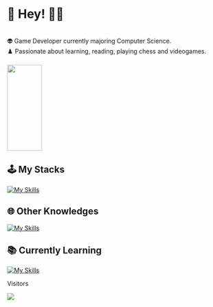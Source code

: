   # 👋 Hey! 👨‍💻 
<div align="column"> <br>
     👽 Game Developer currently majoring Computer Science.  <br>
     ♟️ Passionate about learning, reading, playing chess and videogames.
</div>

<br />

<div align="start" style="display: inline-block, justify-content:"start"> 
  <img width="40%" height="200px" src="https://github-readme-stats.vercel.app/api/top-langs/?username=maathzzz&layout=compact&hide_border=true&theme=radical&langs_count=6&border_radius=8" />
</div>

## 🕹️ My Stacks
  
[![My Skills](https://skillicons.dev/icons?i=html,css,js,typescript,tailwind,figma,nodejs,react,next,vuejs,nuxt,mongo,postman,github,vscode)](https://skillicons.dev)

  
## 🌐 Other Knowledges

[![My Skills](https://skillicons.dev/icons?i=unity,php,cs,py,mysql,postgresql,prisma,docker,vite,visualstudio)](https://skillicons.dev)

## 📚 Currently Learning

[![My Skills](https://skillicons.dev/icons?i=godot)](https://skillicons.dev)

<div align="start">
  
<!-- ![Snake animation](https://github.com/maathzzz/maathzzz/blob/output/github-contribution-grid-snake.svg) -->
<p>Visitors</p>
 <img align="center" src="https://profile-counter.glitch.me/{maathzzz}/count.svg" />
</div>
